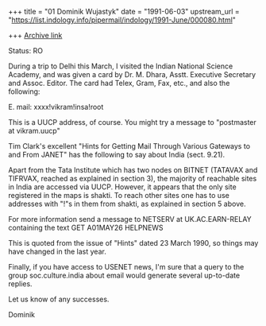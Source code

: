 +++
title = "01 Dominik Wujastyk"
date = "1991-06-03"
upstream_url = "https://list.indology.info/pipermail/indology/1991-June/000080.html"

+++
[Archive link](https://list.indology.info/pipermail/indology/1991-June/000080.html)


Status: RO

During a trip to Delhi this March, I visited the Indian National
Science Academy, and was given a card by Dr. M. Dhara, Asstt.
Executive Secretary and Assoc. Editor.  The card had Telex, Gram, Fax,
etc., and also the following:

E. mail: xxxx!vikram!insa!root

This is a UUCP address, of course.  You might try a message to
"postmaster at vikram.uucp"

Tim Clark's excellent "Hints for Getting Mail Through Various Gateways
to and From JANET" has the following to say about India (sect. 9.21).

   Apart from the Tata Institute which has two nodes on BITNET (TATAVAX
   and TIFRVAX, reached as explained in section 3), the majority of
   reachable sites in India are accessed via UUCP.  However, it appears
   that the only site registered in the maps is shakti.  To reach other
   sites one has to use addresses with "!"s in them from shakti, as
   explained in section 5 above.

   For more information send a message to NETSERV at UK.AC.EARN-RELAY
   containing the text GET A01MAY26 HELPNEWS

This is quoted from the issue of "Hints" dated 23 March 1990, so things
may have changed in the last year.

Finally, if you have access to USENET news, I'm sure that a query to
the group soc.culture.india about email would generate several up-to-date
replies.


Let us know of any successes.

Dominik





